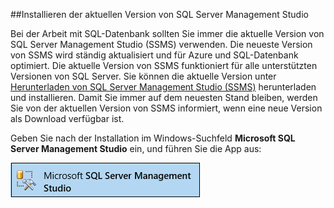 ##Installieren der aktuellen Version von SQL Server Management Studio

  Bei der Arbeit mit SQL-Datenbank sollten Sie immer die aktuelle Version von SQL Server Management Studio (SSMS) verwenden. Die neueste Version von SSMS wird ständig aktualisiert und für Azure und SQL-Datenbank optimiert. Die aktuelle Version von SSMS funktioniert für alle unterstützten Versionen von SQL Server. Sie können die aktuelle Version unter [Herunterladen von SQL Server Management Studio (SSMS)](https://msdn.microsoft.com/library/mt238290.aspx) herunterladen und installieren. Damit Sie immer auf dem neuesten Stand bleiben, werden Sie von der aktuellen Version von SSMS informiert, wenn eine neue Version als Download verfügbar ist.

  Geben Sie nach der Installation im Windows-Suchfeld **Microsoft SQL Server Management Studio** ein, und führen Sie die App aus:

  ![SQL Server Management Studio](./media/sql-server-management-studio-install/ssms.png)

<!---HONumber=AcomDC_0824_2016-->